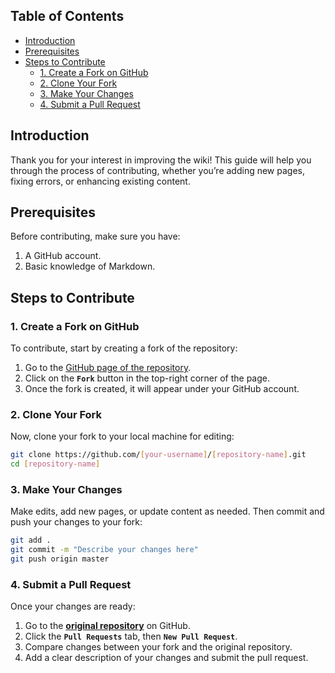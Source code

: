 ## Table of Contents

- [Introduction](#introduction)
- [Prerequisites](#prerequisites)
- [Steps to Contribute](#steps-to-contribute)
    - [1. Create a Fork on GitHub](#1-create-a-fork-on-github)
    - [2. Clone Your Fork](#2-clone-your-fork)
    - [3. Make Your Changes](#3-make-your-changes)
    - [4. Submit a Pull Request](#4-submit-a-pull-request)

## Introduction

Thank you for your interest in improving the wiki! This guide will help you through the process of contributing, whether you’re adding new pages, fixing errors, or enhancing existing content.

## Prerequisites

Before contributing, make sure you have:

1. A GitHub account.
2. Basic knowledge of Markdown.

## Steps to Contribute

### 1. Create a Fork on GitHub

To contribute, start by creating a fork of the repository:

1. Go to the [GitHub page of the repository](https://github.com/Zagrios/bs-manager).
2. Click on the __`Fork`__ button in the top-right corner of the page.
3. Once the fork is created, it will appear under your GitHub account.

### 2. Clone Your Fork

Now, clone your fork to your local machine for editing:

```bash
git clone https://github.com/[your-username]/[repository-name].git
cd [repository-name]
```

### 3. Make Your Changes

Make edits, add new pages, or update content as needed. Then commit and push your changes to your fork:

```bash
git add .
git commit -m "Describe your changes here"
git push origin master
```

### 4. Submit a Pull Request

Once your changes are ready:

1. Go to the __[original repository](https://github.com/Zagrios/bs-manager)__ on GitHub.
2. Click the __`Pull Requests`__ tab, then __`New Pull Request`__.
3. Compare changes between your fork and the original repository.
4. Add a clear description of your changes and submit the pull request.

